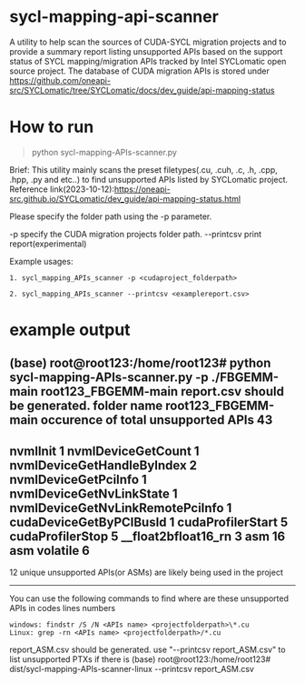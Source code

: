 # sycl-mapping-api-scanner
A utility to help scan the sources of CUDA-SYCL migration projects and to provide a summary report listing unsupported APIs based on the support status of SYCL mapping/migration APIs tracked by Intel SYCLomatic open source project. The database of CUDA migration APIs is stored under https://github.com/oneapi-src/SYCLomatic/tree/SYCLomatic/docs/dev_guide/api-mapping-status

# How to run 
>
> python sycl-mapping-APIs-scanner.py

Brief:
  This utility mainly scans the preset filetypes(.cu, .cuh, .c, .h, .cpp, .hpp, .py and etc..) to find unsupported APIs listed by SYCLomatic project. Reference link(2023-10-12):https://oneapi-src.github.io/SYCLomatic/dev_guide/api-mapping-status.html

  Please specify the folder path using the -p parameter.

  -p <projectfolderpath>     specify the CUDA migration projects folder path.
  --printcsv                 print report(experimental)

Example usages:

    1. sycl_mapping_APIs_scanner -p <cudaproject_folderpath>

    2. sycl_mapping_APIs_scanner --printcsv <examplereport.csv>

# example output

(base) root@root123:/home/root123# python sycl-mapping-APIs-scanner.py -p ./FBGEMM-main
root123_FBGEMM-main
report.csv should be generated.
folder name                                              root123_FBGEMM-main
occurence of total unsupported APIs                      43
-------------------------------------------------------------------------------
nvmlInit                                                 1
nvmlDeviceGetCount                                       1
nvmlDeviceGetHandleByIndex                               2
nvmlDeviceGetPciInfo                                     1
nvmlDeviceGetNvLinkState                                 1
nvmlDeviceGetNvLinkRemotePciInfo                         1
cudaDeviceGetByPCIBusId                                  1
cudaProfilerStart                                        5
cudaProfilerStop                                         5
__float2bfloat16_rn                                      3
asm                                                      16
asm volatile                                             6
-------------------------------------------------------------------------------
12 unique unsupported APIs(or ASMs) are likely being used in the project

--------------------------------------------------------------------------------------
You can use the following commands to find where are these unsupported APIs in codes lines numbers

    windows: findstr /S /N <APIs name> <projectfolderpath>\*.cu
    Linux: grep -rn <APIs name> <projectfolderpath>/*.cu

report_ASM.csv should be generated. use "--printcsv report_ASM.csv" to list unsupported PTXs if there is
(base) root@root123:/home/root123# dist/sycl-mapping-APIs-scanner-linux --printcsv report_ASM.csv
